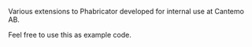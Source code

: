 Various extensions to Phabricator developed for internal use at Cantemo AB.

Feel free to use this as example code.
